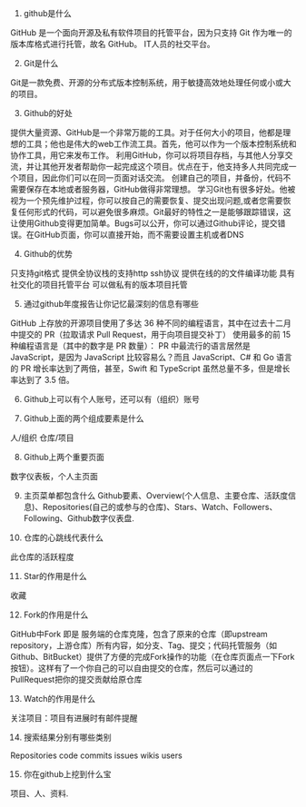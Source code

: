 1. github是什么

  GitHub 是一个面向开源及私有软件项目的托管平台，因为只支持 Git 作为唯一的版本库格式进行托管，故名 GitHub。
  IT人员的社交平台。

2. Git是什么

  Git是一款免费、开源的分布式版本控制系统，用于敏捷高效地处理任何或小或大的项目。

3. Github的好处

  提供大量资源、GitHub是一个非常万能的工具。对于任何大小的项目，他都是理想的工具；他也是伟大的web工作流工具。首先，他可以作为一个版本控制系统和协作工具，用它来发布工作。
  利用GitHub，你可以将项目存档，与其他人分享交流，并让其他开发者帮助你一起完成这个项目。优点在于，他支持多人共同完成一个项目，因此你们可以在同一页面对话交流。
  创建自己的项目，并备份，代码不需要保存在本地或者服务器，GitHub做得非常理想。
  学习Git也有很多好处。他被视为一个预先维护过程，你可以按自己的需要恢复、提交出现问题,或者您需要恢复任何形式的代码，可以避免很多麻烦。Git最好的特性之一是能够跟踪错误，这让使用Github变得更加简单。Bugs可以公开，你可以通过Github评论，提交错误。在GitHub页面，你可以直接开始，而不需要设置主机或者DNS

4.	Github的优势

  只支持git格式
  提供全协议栈的支持http ssh协议
  提供在线的的文件编译功能
  具有社交化的项目托管平台
  可以做私有的版本项目托管

5.	通过github年度报告让你记忆最深刻的信息有哪些

  GitHub 上存放的开源项目使用了多达 36 种不同的编程语言，其中在过去十二月中提交的 PR（拉取请求 Pull Request，用于向项目提交补丁） 使用最多的前 15 种编程语言是（其中的数字是 PR 数量）：
  PR 中最流行的语言居然是 JavaScript，是因为 JavaScript 比较容易么？而且 JavaScript、C# 和 Go 语言的 PR 增长率达到了两倍，甚至，Swift 和 TypeScript 虽然总量不多，但是增长率达到了 3.5 倍。

6.	Github上可以有个人账号，还可以有（组织）账号

7.	Github上面的两个组成要素是什么

  人/组织   仓库/项目

8. Github上两个重要页面

  数字仪表板，个人主页面

9. 主页菜单都包含什么
  Github要素、Overview(个人信息、主要仓库、活跃度信息)、Repositories(自己的或参与的仓库)、Stars、Watch、Followers、Following、Github数字仪表盘.

10.	仓库的心跳线代表什么

  此仓库的活跃程度

11.	Star的作用是什么

  收藏

12.	Fork的作用是什么

  GitHub中Fork 即是 服务端的仓库克隆，包含了原来的仓库（即upstream repository，上游仓库）所有内容，如分支、Tag、提交；代码托管服务（如Github、BitBucket）提供了方便的完成Fork操作的功能（在仓库页面点一下Fork按钮）。这样有了一个你自己的可以自由提交的仓库，然后可以通过的PullRequest把你的提交贡献给原仓库

13.	Watch的作用是什么

  关注项目：项目有进展时有邮件提醒

14.	搜索结果分别有哪些类别

  Repositories  code  commits  issues  wikis  users

15.	你在github上挖到什么宝

  项目、人、资料.

